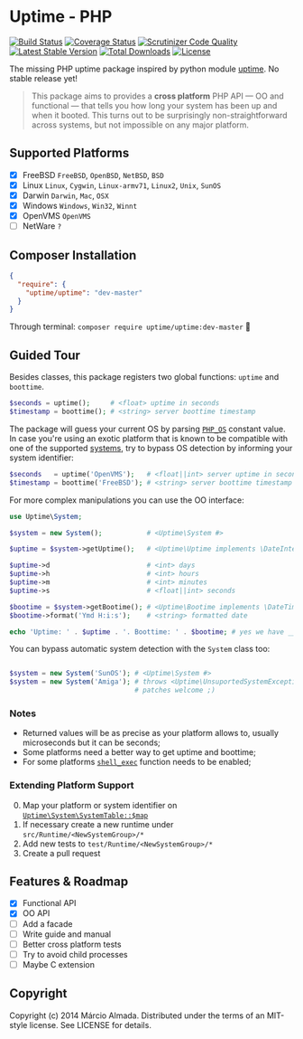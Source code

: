 Uptime - PHP
==================

[![Build Status](https://travis-ci.org/marcioAlmada/uptime.svg?branch=master)](https://travis-ci.org/marcioAlmada/uptime)
[![Coverage Status](https://coveralls.io/repos/marcioAlmada/uptime/badge.png)](https://coveralls.io/r/marcioAlmada/uptime)
[![Scrutinizer Code Quality](https://scrutinizer-ci.com/g/marcioAlmada/uptime/badges/quality-score.png?s=37693c66e5b73c0a5e1480e001cbd09d05b767b7)](https://scrutinizer-ci.com/g/marcioAlmada/uptime/)
[![Latest Stable Version](https://poser.pugx.org/uptime/uptime/v/stable.png)](https://packagist.org/packages/uptime/uptime)
[![Total Downloads](https://poser.pugx.org/uptime/uptime/downloads.png)](https://packagist.org/packages/uptime/uptime)
[![License](https://poser.pugx.org/uptime/uptime/license.png)](https://packagist.org/packages/uptime/uptime)

The missing PHP uptime package inspired by
python module [uptime](https://pythonhosted.org/uptime/#module-uptime). No stable release yet!

> This package aims to provides a **cross platform** PHP API — OO and functional — that tells you how long your system has been up and when it booted. This turns out to be surprisingly non-straightforward across systems, but not impossible on any major platform.

## Supported Platforms

- [x] FreeBSD `FreeBSD`, `OpenBSD`, `NetBSD`, `BSD`
- [x] Linux   `Linux`, `Cygwin`, `Linux-armv71`, `Linux2`, `Unix`, `SunOS`
- [x] Darwin  `Darwin`, `Mac`, `OSX`
- [x] Windows `Windows`, `Win32`, `Winnt`
- [x] OpenVMS `OpenVMS`
- [ ] NetWare `?`

## Composer Installation

```json
{
  "require": {
    "uptime/uptime": "dev-master"
  }
}
```

Through terminal: `composer require uptime/uptime:dev-master` :8ball:

## Guided Tour

Besides classes, this package registers two global functions: `uptime` and `boottime`.

```php
$seconds = uptime();     # <float> uptime in seconds
$timestamp = boottime(); # <string> server boottime timestamp
```

The package will guess your current OS by parsing [`PHP_OS`](http://www.php.net/manual/en/reserved.constants.php)
constant value. In case you're using an exotic platform that is known to be compatible with one of
the supported [systems](#supported-platforms),
try to bypass OS detection by informing your system identifier:

```php
$seconds   = uptime('OpenVMS');   # <float||int> server uptime in seconds
$timestamp = boottime('FreeBSD'); # <string> server boottime timestamp
```

For more complex manipulations you can use the OO interface:

```php
use Uptime\System;

$system = new System();           # <Uptime\System #>

$uptime = $system->getUptime();   # <Uptime\Uptime implements \DateInterval #> {}

$uptime->d                        # <int> days
$uptime->h                        # <int> hours
$uptime->m                        # <int> minutes
$uptime->s                        # <float||int> seconds

$bootime = $system->getBootime(); # <Uptime\Bootime implements \DateTime #> {}
$bootime->format('Ymd H:i:s');    # <string> formatted date

echo 'Uptime: ' . $uptime . '. Boottime: ' . $bootime; # yes we have __toString
```

You can bypass automatic system detection with the `System` class too:

```php

$system = new System('SunOS'); # <Uptime\System #>
$system = new System('Amiga'); # throws <Uptime\UnsuportedSystemException #> {}
                               # patches welcome ;)
```

### Notes

- Returned values will be as precise as your platform allows to, usually microseconds but it can be seconds;
- Some platforms need a better way to get uptime and boottime;
- For some platforms [`shell_exec`](http://www.php.net/manual/en/function.shell-exec.php) function needs to be enabled;

### Extending Platform Support

0. Map your platform or system identifier on [`Uptime\System\SystemTable::$map`](/src/System/SystemTable.php#L16)
0. If necessary create a new runtime under `src/Runtime/<NewSystemGroup>/*`
0. Add new tests to `test/Runtime/<NewSystemGroup>/*`
0. Create a pull request

## Features & Roadmap

- [x] Functional API
- [x] OO API
- [ ] Add a facade
- [ ] Write guide and manual
- [ ] Better cross platform tests
- [ ] Try to avoid child processes
- [ ] Maybe C extension

## Copyright

Copyright (c) 2014 Márcio Almada. Distributed under the terms of an MIT-style license.
See LICENSE for details.